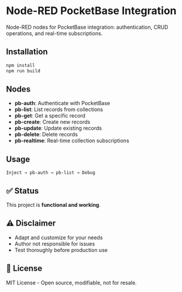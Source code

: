 # Node-RED PocketBase Integration

Node-RED nodes for PocketBase integration: authentication, CRUD operations, and real-time subscriptions.

## Installation

```bash
npm install
npm run build
```

## Nodes

- **pb-auth**: Authenticate with PocketBase
- **pb-list**: List records from collections  
- **pb-get**: Get a specific record
- **pb-create**: Create new records
- **pb-update**: Update existing records
- **pb-delete**: Delete records
- **pb-realtime**: Real-time collection subscriptions

## Usage

```
Inject → pb-auth → pb-list → Debug
```

## ✅ Status

This project is **functional and working**.

## ⚠️ Disclaimer

- Adapt and customize for your needs
- Author not responsible for issues
- Test thoroughly before production use

## 📄 License

MIT License - Open source, modifiable, not for resale.